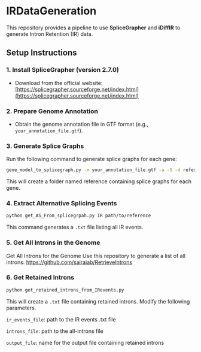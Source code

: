 # IRDataGeneration

This repository provides a pipeline to use **SpliceGrapher** and **iDiffIR** to generate Intron Retention (IR) data.

## Setup Instructions

### 1. Install SpliceGrapher (version 2.7.0)

- Download from the official website:  
  [https://splicegrapher.sourceforge.net/index.html](https://splicegrapher.sourceforge.net/index.html)

### 2. Prepare Genome Annotation

- Obtain the genome annotation file in GTF format (e.g., `your_annotation_file.gtf`).

### 3. Generate Splice Graphs

Run the following command to generate splice graphs for each gene:

```bash
gene_model_to_splicegraph.py -m your_annotation_file.gtf -a -S -d reference
```
This will create a folder named reference containing splice graphs for each gene.

### 4. Extract Alternative Splicing Events

```bash
python get_AS_From_splicegrpah.py IR path/to/reference
```
This command generates a ```.txt``` file listing all IR events. 

### 5. Get All Introns in the Genome

Get All Introns for the Genome
Use this repository to generate a list of all introns: https://github.com/sairajab/RetrieveIntrons

### 6. Get Retained Introns

```bash
python get_retained_introns_from_IRevents.py
```
This will create a ```.txt``` file containing retained introns. Modify the following parameters. 

```ir_events_file```: path to the IR events .txt file

```introns_file```: path to the all-introns file

```output_file```: name for the output file containing retained introns



